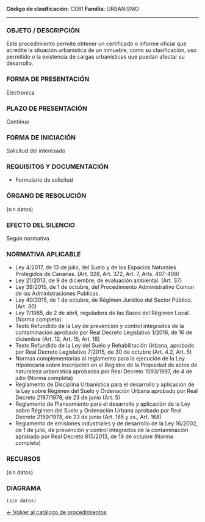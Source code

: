 
**Código de clasificación:** C081
**Familia:** URBANISMO

---

### OBJETO / DESCRIPCIÓN

Este procedimiento permite obtener un certificado o informe oficial que acredite la situación urbanística de un inmueble, como su clasificación, uso permitido o la existencia de cargas urbanísticas que puedan afectar su desarrollo.

### FORMA DE PRESENTACIÓN

Electrónica

### PLAZO DE PRESENTACIÓN

Continuo

### FORMA DE INICIACIÓN

Solicitud del interesado

### REQUISITOS Y DOCUMENTACIÓN

- Formulario de solicitud

### ÓRGANO DE RESOLUCIÓN

(sin datos)

### EFECTO DEL SILENCIO

Según normativa

### NORMATIVA APLICABLE

- Ley 4/2017, de 13 de julio, del Suelo y de los Espacios Naturales Protegidos de Canarias. (Art. 328, Art. 372, Art. 7, Arts. 407-408)
- Ley 21/2013, de 9 de diciembre, de evaluación ambiental. (Art. 37)
- Ley 39/2015, de 1 de octubre, del Procedimiento Administrativo Comun de las Administraciones Publicas. 
- Ley 40/2015, de 1 de octubre, de Régimen Jurídico del Sector Público. (Art. 30)
- Ley 7/1985, de 2 de abril, reguladora de las Bases del Régimen Local. (Norma completa)
- Texto Refundido de la Ley de prevención y control integrados de la contaminación aprobado por Real Decreto Legislativo 1/2016, de 16 de diciembre (Art. 12, Art. 15, Art. 18)
- Texto Refundido de la Ley del Suelo y Rehabilitación Urbana, aprobado por Real Decreto Legislativo 7/2015, de 30 de octubre (Art. 4.2, Art. 5)
- Normas complementarias al reglamento para la ejecución de la Ley Hipotecaria sobre inscripción en el Registro de la Propiedad de actos de naturaleza urbanística aprobadas por Real Decreto 1093/1997, de 4 de julio (Norma completa)
- Reglamento de Disciplina Urbanística para el desarrollo y aplicación de la Ley sobre Régimen del Suelo y Ordenación Urbana aprobado por Real Decreto 2187/1978, de 23 de junio (Art. 5)
- Reglamento de Planeamiento para el desarrollo y aplicación de la Ley sobre Régimen del Suelo y Ordenación Urbana aprobado por Real Decreto 2159/1978, de 23 de junio (Art. 165 y ss., Art. 168)
- Reglamento de emisiones industriales y de desarrollo de la Ley 16/2002, de 1 de julio, de prevención y control integrados de la contaminación aprobado por Real Decreto 815/2013, de 18 de octubre (Norma completa)

### RECURSOS

(sin datos)

### DIAGRAMA

```mermaid
(sin datos)
```

[← Volver al catálogo de procedimientos](../buscador.md)